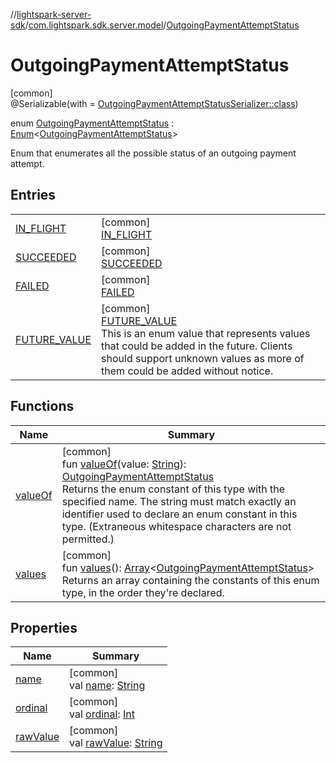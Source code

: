 //[lightspark-server-sdk](../../../index.md)/[com.lightspark.sdk.server.model](../index.md)/[OutgoingPaymentAttemptStatus](index.md)

# OutgoingPaymentAttemptStatus

[common]\
@Serializable(with = [OutgoingPaymentAttemptStatusSerializer::class](../-outgoing-payment-attempt-status-serializer/index.md))

enum [OutgoingPaymentAttemptStatus](index.md) : [Enum](https://kotlinlang.org/api/latest/jvm/stdlib/kotlin/-enum/index.html)&lt;[OutgoingPaymentAttemptStatus](index.md)&gt; 

Enum that enumerates all the possible status of an outgoing payment attempt.

## Entries

| | |
|---|---|
| [IN_FLIGHT](-i-n_-f-l-i-g-h-t/index.md) | [common]<br>[IN_FLIGHT](-i-n_-f-l-i-g-h-t/index.md) |
| [SUCCEEDED](-s-u-c-c-e-e-d-e-d/index.md) | [common]<br>[SUCCEEDED](-s-u-c-c-e-e-d-e-d/index.md) |
| [FAILED](-f-a-i-l-e-d/index.md) | [common]<br>[FAILED](-f-a-i-l-e-d/index.md) |
| [FUTURE_VALUE](-f-u-t-u-r-e_-v-a-l-u-e/index.md) | [common]<br>[FUTURE_VALUE](-f-u-t-u-r-e_-v-a-l-u-e/index.md)<br>This is an enum value that represents values that could be added in the future. Clients should support unknown values as more of them could be added without notice. |

## Functions

| Name | Summary |
|---|---|
| [valueOf](value-of.md) | [common]<br>fun [valueOf](value-of.md)(value: [String](https://kotlinlang.org/api/latest/jvm/stdlib/kotlin/-string/index.html)): [OutgoingPaymentAttemptStatus](index.md)<br>Returns the enum constant of this type with the specified name. The string must match exactly an identifier used to declare an enum constant in this type. (Extraneous whitespace characters are not permitted.) |
| [values](values.md) | [common]<br>fun [values](values.md)(): [Array](https://kotlinlang.org/api/latest/jvm/stdlib/kotlin/-array/index.html)&lt;[OutgoingPaymentAttemptStatus](index.md)&gt;<br>Returns an array containing the constants of this enum type, in the order they're declared. |

## Properties

| Name | Summary |
|---|---|
| [name](../-withdrawal-request-status/-f-u-t-u-r-e_-v-a-l-u-e/index.md#-372974862%2FProperties%2F-1086033721) | [common]<br>val [name](../-withdrawal-request-status/-f-u-t-u-r-e_-v-a-l-u-e/index.md#-372974862%2FProperties%2F-1086033721): [String](https://kotlinlang.org/api/latest/jvm/stdlib/kotlin/-string/index.html) |
| [ordinal](../-withdrawal-request-status/-f-u-t-u-r-e_-v-a-l-u-e/index.md#-739389684%2FProperties%2F-1086033721) | [common]<br>val [ordinal](../-withdrawal-request-status/-f-u-t-u-r-e_-v-a-l-u-e/index.md#-739389684%2FProperties%2F-1086033721): [Int](https://kotlinlang.org/api/latest/jvm/stdlib/kotlin/-int/index.html) |
| [rawValue](raw-value.md) | [common]<br>val [rawValue](raw-value.md): [String](https://kotlinlang.org/api/latest/jvm/stdlib/kotlin/-string/index.html) |

